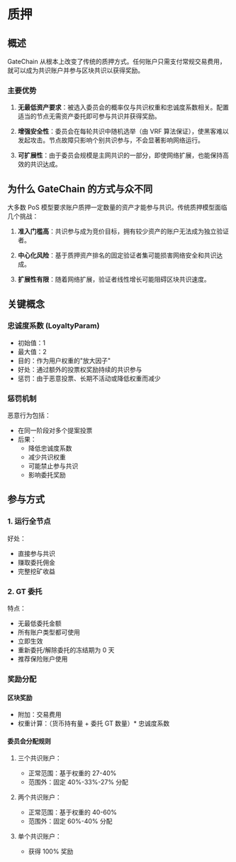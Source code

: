 # 质押

## 概述

GateChain 从根本上改变了传统的质押方式。任何账户只需支付常规交易费用，就可以成为共识账户并参与区块共识以获得奖励。

### 主要优势

1. **无最低资产要求**：被选入委员会的概率仅与共识权重和忠诚度系数相关。配置适当的节点无需资产委托即可参与共识并获得奖励。

2. **增强安全性**：委员会在每轮共识中随机选举（由 VRF 算法保证），使黑客难以发起攻击。节点故障只影响个别共识参与，不会显著影响网络运行。

3. **可扩展性**：由于委员会规模是主网共识的一部分，即使网络扩展，也能保持高效的共识达成。

## 为什么 GateChain 的方式与众不同

大多数 PoS 模型要求账户质押一定数量的资产才能参与共识。传统质押模型面临几个挑战：

1. **准入门槛高**：共识参与成为竞价目标，拥有较少资产的账户无法成为独立验证者。

2. **中心化风险**：基于质押资产排名的固定验证者集可能损害网络安全和共识达成。

3. **扩展性有限**：随着网络扩展，验证者线性增长可能阻碍区块共识速度。

## 关键概念

### 忠诚度系数 (LoyaltyParam)

- 初始值：1
- 最大值：2
- 目的：作为用户权重的"放大因子"
- 好处：通过额外的投票权奖励持续的共识参与
- 惩罚：由于恶意投票、长期不活动或降低权重而减少

### 惩罚机制

恶意行为包括：
- 在同一阶段对多个提案投票
- 后果：
  - 降低忠诚度系数
  - 减少共识权重
  - 可能禁止参与共识
  - 影响委托奖励

## 参与方式

### 1. 运行全节点

好处：
- 直接参与共识
- 赚取委托佣金
- 完整挖矿收益

### 2. GT 委托

特点：
- 无最低委托金额
- 所有账户类型都可使用
- 立即生效
- 重新委托/解除委托的冻结期为 0 天
- 推荐保险账户使用

### 奖励分配

#### 区块奖励
- 附加：交易费用
- 权重计算：（货币持有量 + 委托 GT 数量）* 忠诚度系数

#### 委员会分配规则

1. 三个共识账户：
   - 正常范围：基于权重的 27-40%
   - 范围外：固定 40%-33%-27% 分配

2. 两个共识账户：
   - 正常范围：基于权重的 40-60%
   - 范围外：固定 60%-40% 分配

3. 单个共识账户：
   - 获得 100% 奖励


